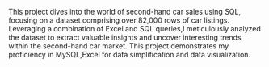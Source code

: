This project dives into the world of second-hand car sales using SQL, focusing on a dataset comprising over 82,000 rows of car listings. 
Leveraging a combination of Excel and SQL queries,I meticulously analyzed the dataset to extract valuable insights and uncover interesting trends within the second-hand car market.
This project demonstrates my proficiency in MySQL,Excel for data simplification and data visualization.
